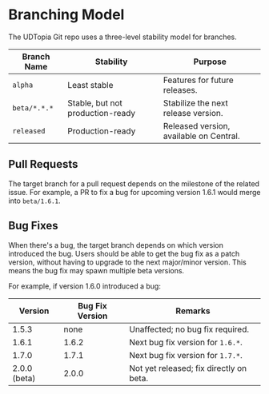 # Branching Model

The UDTopia Git repo uses a three-level stability model for branches.

| Branch Name  | Stability                        | Purpose                                 |
|--------------|----------------------------------|-----------------------------------------|
| `alpha`      | Least stable                     | Features for future releases.           |
| `beta/*.*.*` | Stable, but not production-ready | Stabilize the next release version.     |
| `released`   | Production-ready                 | Released version, available on Central. |

## Pull Requests

The target branch for a pull request depends on the milestone of the related issue.
For example, a PR to fix a bug for upcoming version 1.6.1 would merge into `beta/1.6.1`.

## Bug Fixes

When there's a bug, the target branch depends on which version introduced the bug.
Users should be able to get the bug fix as a patch version, without having to upgrade to the next major/minor version.
This means the bug fix may spawn multiple beta versions.

For example, if version 1.6.0 introduced a bug:

| Version      | Bug Fix Version | Remarks                                 |
|--------------|-----------------|-----------------------------------------|
| 1.5.3        | none            | Unaffected; no bug fix required.        |
| 1.6.1        | 1.6.2           | Next bug fix version for `1.6.*`.       |
| 1.7.0        | 1.7.1           | Next bug fix version for `1.7.*`.       |
| 2.0.0 (beta) | 2.0.0           | Not yet released; fix directly on beta. |
